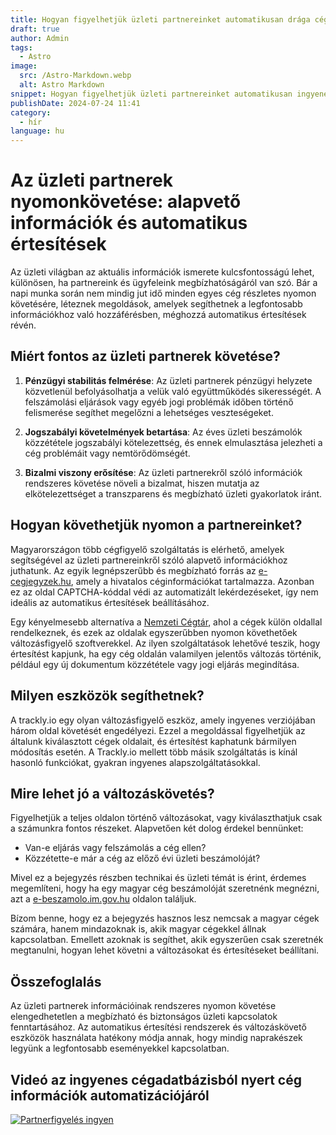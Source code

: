 ```yaml
---
title: Hogyan figyelhetjük üzleti partnereinket automatikusan drága cégadatbázis előfizetés nélkül?
draft: true
author: Admin
tags:
  - Astro
image:
  src: /Astro-Markdown.webp
  alt: Astro Markdown
snippet: Hogyan figyelhetjük üzleti partnereinket automatikusan ingyenesen drága cégadatbázis előfizetések nélkül.
publishDate: 2024-07-24 11:41
category:
  - hír
language: hu
---
```



# Az üzleti partnerek nyomonkövetése: alapvető információk és automatikus értesítések

Az üzleti világban az aktuális információk ismerete kulcsfontosságú lehet, különösen, ha partnereink és ügyfeleink megbízhatóságáról van szó. Bár a napi munka során nem mindig jut idő minden egyes cég részletes nyomon követésére, léteznek megoldások, amelyek segíthetnek a legfontosabb információkhoz való hozzáférésben, méghozzá automatikus értesítések révén.

## Miért fontos az üzleti partnerek követése?

1.  **Pénzügyi stabilitás felmérése**: Az üzleti partnerek pénzügyi helyzete közvetlenül befolyásolhatja a velük való együttműködés sikerességét. A felszámolási eljárások vagy egyéb jogi problémák időben történő felismerése segíthet megelőzni a lehetséges veszteségeket.
    
2.  **Jogszabályi követelmények betartása**: Az éves üzleti beszámolók közzététele jogszabályi kötelezettség, és ennek elmulasztása jelezheti a cég problémáit vagy nemtörődömségét.
    
3.  **Bizalmi viszony erősítése**: Az üzleti partnerekről szóló információk rendszeres követése növeli a bizalmat, hiszen mutatja az elkötelezettséget a transzparens és megbízható üzleti gyakorlatok iránt.
    

## Hogyan követhetjük nyomon a partnereinket?

Magyarországon több cégfigyelő szolgáltatás is elérhető, amelyek segítségével az üzleti partnereinkről szóló alapvető információkhoz juthatunk. Az egyik legnépszerűbb és megbízható forrás az [e-cegjegyzek.hu](https://www.e-cegjegyzek.hu/), amely a hivatalos céginformációkat tartalmazza. Azonban ez az oldal CAPTCHA-kóddal védi az automatizált lekérdezéseket, így nem ideális az automatikus értesítések beállításához.

Egy kényelmesebb alternatíva a [Nemzeti Cégtár](https://www.nemzeticegtar.hu/), ahol a cégek külön oldallal rendelkeznek, és ezek az oldalak egyszerűbben nyomon követhetőek változásfigyelő szoftverekkel. Az ilyen szolgáltatások lehetővé teszik, hogy értesítést kapjunk, ha egy cég oldalán valamilyen jelentős változás történik, például egy új dokumentum közzététele vagy jogi eljárás megindítása.

## Milyen eszközök segíthetnek?

A trackly.io egy olyan változásfigyelő eszköz, amely ingyenes verziójában három oldal követését engedélyezi. Ezzel a megoldással figyelhetjük az általunk kiválasztott cégek oldalait, és értesítést kaphatunk bármilyen módosítás esetén. A Trackly.io mellett több másik szolgáltatás is kínál hasonló funkciókat, gyakran ingyenes alapszolgáltatásokkal.

## Mire lehet jó a változáskövetés?

Figyelhetjük a teljes oldalon történő változásokat, vagy kiválaszthatjuk csak a számunkra fontos részeket. Alapvetően két dolog érdekel bennünket:

-   Van-e eljárás vagy felszámolás a cég ellen?
-   Közzétette-e már a cég az előző évi üzleti beszámolóját?

Mivel ez a bejegyzés részben technikai és üzleti témát is érint, érdemes megemlíteni, hogy ha egy magyar cég beszámolóját szeretnénk megnézni, azt a [e-beszamolo.im.gov.hu](https://e-beszamolo.im.gov.hu/oldal/kezdolap) oldalon találjuk.

Bízom benne, hogy ez a bejegyzés hasznos lesz nemcsak a magyar cégek számára, hanem mindazoknak is, akik magyar cégekkel állnak kapcsolatban. Emellett azoknak is segíthet, akik egyszerűen csak szeretnék megtanulni, hogyan lehet követni a változásokat és értesítéseket beállítani.

## Összefoglalás

Az üzleti partnerek információinak rendszeres nyomon követése elengedhetetlen a megbízható és biztonságos üzleti kapcsolatok fenntartásához. Az automatikus értesítési rendszerek és változáskövető eszközök használata hatékony módja annak, hogy mindig naprakészek legyünk a legfontosabb eseményekkel kapcsolatban.

## Videó az ingyenes cégadatbázisból nyert cég információk automatizációjáról

[![Partnerfigyelés ingyen](/images/ingyenes-cegfigyeles.webp 'Partnerfigyelés ingyen - Videó')](https://youtu.be/aI_N2VflwRg)
